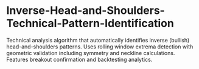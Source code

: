 # Inverse-Head-and-Shoulders-Technical-Pattern-Identification
Technical analysis algorithm that automatically identifies inverse (bullish) head-and-shoulders patterns. Uses rolling window extrema detection with geometric validation including symmetry and neckline calculations. Features breakout confirmation and backtesting analytics.

